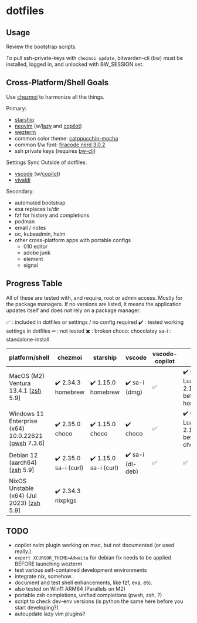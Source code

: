 # dotfiles

## Usage

Review the bootstrap scripts.

To pull ssh-private-keys with `chezmoi update`, bitwarden-cli (bw) must be installed, logged in, and unlocked with BW_SESSION set.

## Cross-Platform/Shell Goals

Use [chezmoi](https://www.chezmoi.io) to harmonize all the things.

Primary:

- [starship](https://starship.rs)
- [neovim](https://neovim.io) (w/[lazy](https://github.com/folke/lazy.nvim) and [copilot](https://copilot.github.com))
- [wezterm](https://wezfurlong.org/wezterm/index.html)
- common color theme: [catppucchin-mocha](https://github.com/catppuccin/catppuccin)
- common f/w font: [firacode nerd 3.0.2](https://github.com/ryanoasis/nerd-fonts/releases/download/v3.0.2/FiraCode.zip)
- ssh private keys (requires [bw-cli](https://bitwarden.com/help/cli/))

Settings Sync Outside of dotfiles:

- [vscode](https://code.visualstudio.com) (w/[copilot](https://copilot.github.com))
- [vivaldi](https://vivaldi.com)

Secondary:

- automated bootstrap
- exa replaces ls/dir
- fzf for history and completions
- podman
- email / notes
- oc, kubeadmin, helm
- other cross-platform apps with portable configs
  - 010 editor
  - adobe junk
  - element
  - signal

## Progress Table

All of these are tested with, and require, root or admin access. Mostly for the package managers. If no versions are listed, it means the application updates itself and does not rely on a package manager.

:white_check_mark: : included in dotfiles or settings / no config required
:heavy_check_mark: : tested working settings in dotfiles
:heavy_minus_sign: : not tested
:heavy_multiplication_x: : broken
choco: chocolatey
sa-i : standalone-install

| platform/shell  | chezmoi | starship  | vscode | vscode-copilot | nvim | lazy | wezterm | vivaldi | color theme | font | ssh | bw-cli | bootstrap |
|---|---|---|---|---|---|---|---|---|---|---|---|---|---|
| MacOS (M2) Ventura 13.4.1 [[zsh](https://www.zsh.org) 5.9]| :heavy_check_mark: 2.34.3 homebrew | :heavy_check_mark: 1.15.0 homebrew | :heavy_check_mark: sa-i (dmg) | :white_check_mark: | :heavy_check_mark: 0.9.1 LuaJIT 2.1.0-beta3 homebrew  | :white_check_mark: | :heavy_check_mark:  20230712-072601-f4abf8fd homebrew |  :heavy_check_mark: sa-i (dmg) | :white_check_mark: | :white_check_mark: | :white_check_mark: OpenSSH_9.0p1, LibreSSL 3.3.6 | :heavy_check_mark: 2023.7.0 homebrew | :heavy_minus_sign: |
| Windows 11 Enterprise (x64) 10.0.22621 [[pwsh](https://github.com/PowerShell/PowerShell) 7.3.6]  | :heavy_check_mark: 2.35.0 choco | :heavy_check_mark: 1.15.0 choco | :heavy_check_mark: choco | :white_check_mark: | :heavy_check_mark: 0.9.1 LuaJIT 2.1.0-beta3 choco | :white_check_mark: | :heavy_check_mark: 20230712.72601.0 choco | :heavy_check_mark: choco | :white_check_mark: | :heavy_check_mark: choco | :white_check_mark: OpenSSH_for_Windows_8.6p1, LibreSSL 3.4.3 | :heavy_check_mark: 2023.7.0 choco | :heavy_minus_sign: |
| Debian 12 (aarch64) [[zsh](https://www.zsh.org) 5.9] | :heavy_check_mark: 2.35.0 sa-i (curl) | :heavy_check_mark: 1.15.0 sa-i (curl) | :heavy_check_mark: sa-i (dl-deb) | :white_check_mark: | :white_check_mark: | :white_check_mark: | :heavy_check_mark: 20230712-072601-f4abf8fd flatpak | :heavy_check_mark: sa-i (dl-deb) | :white_check_mark: | :white_check_mark: | :white_check_mark: OpenSSH_9.2p1 Debian-2, OpenSSL 3.0.9 | :heavy_check_mark: 2023.7.0 (npm) | :heavy_minus_sign: |
| NixOS Unstable (x64) (Jul 2023) [[zsh](https://www.zsh.org) 5.9] |  :heavy_check_mark: 2.34.3 nixpkgs | 

## TODO
- copilot nvim plugin working on mac, but not documented (or used really.)
- `export XCURSOR_THEME=Adwaita` for debian fix needs to be applied BEFORE launching wezterm
- test various self-contained development environments
- integrate nix, somehow..
- document and test shell enhancements, like fzf, exa, etc.
- also tested on Win11 ARM64 (Parallels on M2)
- portable zsh completions, unified completions (pwsh, zsh, ?)
- script to check dev-env versions (is python the same here before you start developing?)
- autoupdate lazy vim plugins?